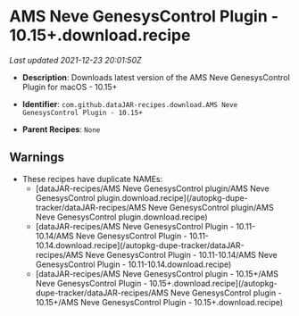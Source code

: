 # AMS Neve GenesysControl Plugin - 10.15+.download.recipe

_Last updated 2021-12-23 20:01:50Z_

- **Description**: Downloads latest version of the AMS Neve GenesysControl Plugin for macOS - 10.15+

- **Identifier**: `com.github.dataJAR-recipes.download.AMS Neve GenesysControl Plugin - 10.15+`

- **Parent Recipes**: `None`


## Warnings

- These recipes have duplicate NAMEs:
    - [dataJAR-recipes/AMS Neve GenesysControl plugin/AMS Neve GenesysControl plugin.download.recipe](/autopkg-dupe-tracker/dataJAR-recipes/AMS Neve GenesysControl plugin/AMS Neve GenesysControl plugin.download.recipe)
    - [dataJAR-recipes/AMS Neve GenesysControl Plugin - 10.11-10.14/AMS Neve GenesysControl Plugin - 10.11-10.14.download.recipe](/autopkg-dupe-tracker/dataJAR-recipes/AMS Neve GenesysControl Plugin - 10.11-10.14/AMS Neve GenesysControl Plugin - 10.11-10.14.download.recipe)
    - [dataJAR-recipes/AMS Neve GenesysControl plugin - 10.15+/AMS Neve GenesysControl Plugin - 10.15+.download.recipe](/autopkg-dupe-tracker/dataJAR-recipes/AMS Neve GenesysControl plugin - 10.15+/AMS Neve GenesysControl Plugin - 10.15+.download.recipe)